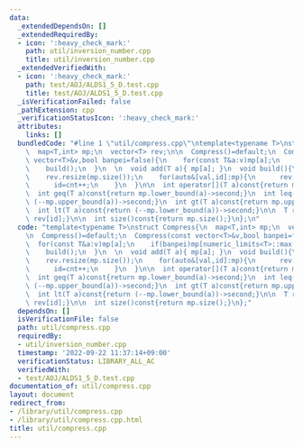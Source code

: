 ```yaml
---
data:
  _extendedDependsOn: []
  _extendedRequiredBy:
  - icon: ':heavy_check_mark:'
    path: util/inversion_number.cpp
    title: util/inversion_number.cpp
  _extendedVerifiedWith:
  - icon: ':heavy_check_mark:'
    path: test/AOJ/ALDS1_5_D.test.cpp
    title: test/AOJ/ALDS1_5_D.test.cpp
  _isVerificationFailed: false
  _pathExtension: cpp
  _verificationStatusIcon: ':heavy_check_mark:'
  attributes:
    links: []
  bundledCode: "#line 1 \"util/compress.cpp\"\ntemplate<typename T>\nstruct Compress{\n\
    \  map<T,int> mp;\n  vector<T> rev;\n\n  Compress()=default;\n  Compress(const\
    \ vector<T>&v,bool banpei=false){\n    for(const T&a:v)mp[a];\n    if(banpei)mp[numeric_limits<T>::max()],mp[numeric_limits<T>::min()];\n\
    \    build();\n  }\n  \n  void add(T a){ mp[a]; }\n  void build(){\n    int cnt=0;\n\
    \    rev.resize(mp.size());\n    for(auto&[val,id]:mp){\n      rev[cnt]=val;\n\
    \      id=cnt++;\n    }\n  }\n\n  int operator[](T a)const{return mp.at(a);}\n\
    \  int geq(T a)const{return mp.lower_bound(a)->second;}\n  int leq(T a)const{return\
    \ (--mp.upper_bound(a))->second;}\n  int gt(T a)const{return mp.upper_bound(a)->second;}\n\
    \  int lt(T a)const{return (--mp.lower_bound(a))->second;}\n\n  T r(int id)const{return\
    \ rev[id];}\n\n  int size()const{return mp.size();}\n};\n"
  code: "template<typename T>\nstruct Compress{\n  map<T,int> mp;\n  vector<T> rev;\n\
    \n  Compress()=default;\n  Compress(const vector<T>&v,bool banpei=false){\n  \
    \  for(const T&a:v)mp[a];\n    if(banpei)mp[numeric_limits<T>::max()],mp[numeric_limits<T>::min()];\n\
    \    build();\n  }\n  \n  void add(T a){ mp[a]; }\n  void build(){\n    int cnt=0;\n\
    \    rev.resize(mp.size());\n    for(auto&[val,id]:mp){\n      rev[cnt]=val;\n\
    \      id=cnt++;\n    }\n  }\n\n  int operator[](T a)const{return mp.at(a);}\n\
    \  int geq(T a)const{return mp.lower_bound(a)->second;}\n  int leq(T a)const{return\
    \ (--mp.upper_bound(a))->second;}\n  int gt(T a)const{return mp.upper_bound(a)->second;}\n\
    \  int lt(T a)const{return (--mp.lower_bound(a))->second;}\n\n  T r(int id)const{return\
    \ rev[id];}\n\n  int size()const{return mp.size();}\n};"
  dependsOn: []
  isVerificationFile: false
  path: util/compress.cpp
  requiredBy:
  - util/inversion_number.cpp
  timestamp: '2022-09-22 11:37:14+09:00'
  verificationStatus: LIBRARY_ALL_AC
  verifiedWith:
  - test/AOJ/ALDS1_5_D.test.cpp
documentation_of: util/compress.cpp
layout: document
redirect_from:
- /library/util/compress.cpp
- /library/util/compress.cpp.html
title: util/compress.cpp
---
```

